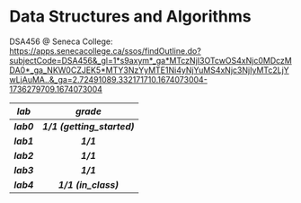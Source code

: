 # Data Structures and Algorithms
DSA456 @ Seneca College: https://apps.senecacollege.ca/ssos/findOutline.do?subjectCode=DSA456&_gl=1*s9axym*_ga*MTczNjI3OTcwOS4xNjc0MDczMDA0*_ga_NKW0CZJEK5*MTY3NzYyMTE1Ni4yNjYuMS4xNjc3NjIyMTc2LjYwLjAuMA..&_ga=2.72491089.332171710.1674073004-1736279709.1674073004

| **_lab_**  	|         **_grade_**         	|
|------------	|:---------------------------:	|
| **_lab0_** 	| **_1/1 (getting_started)_** 	|
| **_lab1_** 	|          **_1/1_**          	|
| **_lab2_** 	|          **_1/1_**          	|
| **_lab3_** 	|          **_1/1_**          	|
| **_lab4_** 	|     **_1/1 (in_class)_**    	|
